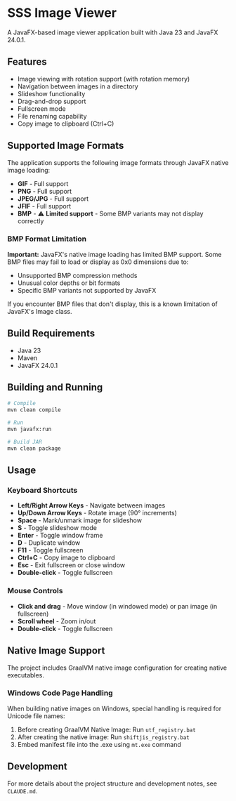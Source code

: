 # SSS Image Viewer

A JavaFX-based image viewer application built with Java 23 and JavaFX 24.0.1.

## Features

- Image viewing with rotation support (with rotation memory)
- Navigation between images in a directory
- Slideshow functionality
- Drag-and-drop support
- Fullscreen mode
- File renaming capability
- Copy image to clipboard (Ctrl+C)

## Supported Image Formats

The application supports the following image formats through JavaFX native image loading:

- **GIF** - Full support
- **PNG** - Full support
- **JPEG/JPG** - Full support
- **JFIF** - Full support
- **BMP** - ⚠️ **Limited support** - Some BMP variants may not display correctly

### BMP Format Limitation

**Important:** JavaFX's native image loading has limited BMP support. Some BMP files may fail to load or display as 0x0 dimensions due to:

- Unsupported BMP compression methods
- Unusual color depths or bit formats
- Specific BMP variants not supported by JavaFX

If you encounter BMP files that don't display, this is a known limitation of JavaFX's Image class.

## Build Requirements

- Java 23
- Maven
- JavaFX 24.0.1

## Building and Running

```bash
# Compile
mvn clean compile

# Run
mvn javafx:run

# Build JAR
mvn clean package
```

## Usage

### Keyboard Shortcuts

- **Left/Right Arrow Keys** - Navigate between images
- **Up/Down Arrow Keys** - Rotate image (90° increments)
- **Space** - Mark/unmark image for slideshow
- **S** - Toggle slideshow mode
- **Enter** - Toggle window frame
- **D** - Duplicate window
- **F11** - Toggle fullscreen
- **Ctrl+C** - Copy image to clipboard
- **Esc** - Exit fullscreen or close window
- **Double-click** - Toggle fullscreen

### Mouse Controls

- **Click and drag** - Move window (in windowed mode) or pan image (in fullscreen)
- **Scroll wheel** - Zoom in/out
- **Double-click** - Toggle fullscreen

## Native Image Support

The project includes GraalVM native image configuration for creating native executables.

### Windows Code Page Handling

When building native images on Windows, special handling is required for Unicode file names:

1. Before creating GraalVM Native Image: Run `utf_registry.bat`
2. After creating the native image: Run `shiftjis_registry.bat`
3. Embed manifest file into the .exe using `mt.exe` command

## Development

For more details about the project structure and development notes, see `CLAUDE.md`.